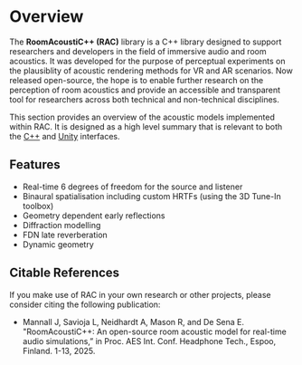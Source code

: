 # Overview

The **RoomAcoustiC++ (RAC)** library is a C++ library designed to support researchers and developers in the field of immersive audio and room acoustics.
It was developed for the purpose of perceptual experiments on the plausiblity of acoustic rendering methods for VR and AR scenarios.
Now released open-source, the hope is to enable further research on the perception of room acoustics and provide an accessible and transparent tool for researchers across both technical and non-technical disciplines.

This section provides an overview of the acoustic models implemented within RAC.
It is designed as a high level summary that is relevant to both the [C++](../api/index.md) and [Unity](../unity/index.md) interfaces.

## Features

* Real-time 6 degrees of freedom for the source and listener
* Binaural spatialisation including custom HRTFs (using the 3D Tune-In toolbox)
* Geometry dependent early reflections
* Diffraction modelling
* FDN late reverberation
* Dynamic geometry

## Citable References

If you make use of RAC in your own research or other projects, please consider citing the following publication:

* Mannall J, Savioja L, Neidhardt A, Mason R, and De Sena E. "RoomAcoustiC++: An open-source room acoustic model for real-time audio simulations,” in Proc. AES Int. Conf. Headphone Tech., Espoo, Finland. 1-13, 2025.

<!-- 
## Description

For users simply looking to use the library, a straightforward API is provided.
This exposes functions for creating and manipulating audio sources, listeners, and the room environment.

For developers interested in extending the library, see the [C++ API Documentation](https://roomacousticpp.readthedocs.io/en/latest/common/definitions.html). -->